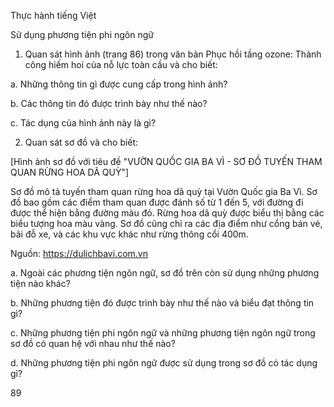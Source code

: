 Thực hành tiếng Việt

Sử dụng phương tiện phi ngôn ngữ

1. Quan sát hình ảnh (trang 86) trong văn bản Phục hồi tầng ozone: Thành công hiếm hoi của nỗ lực toàn cầu và cho biết:

a. Những thông tin gì được cung cấp trong hình ảnh?

b. Các thông tin đó được trình bày như thế nào?

c. Tác dụng của hình ảnh này là gì?

2. Quan sát sơ đồ và cho biết:

[Hình ảnh sơ đồ với tiêu đề "VƯỜN QUỐC GIA BA VÌ - SƠ ĐỒ TUYẾN THAM QUAN RỪNG HOA DÃ QUỲ"]

Sơ đồ mô tả tuyến tham quan rừng hoa dã quỳ tại Vườn Quốc gia Ba Vì. Sơ đồ bao gồm các điểm tham quan được đánh số từ 1 đến 5, với đường đi được thể hiện bằng đường màu đỏ. Rừng hoa dã quỳ được biểu thị bằng các biểu tượng hoa màu vàng. Sơ đồ cũng chỉ ra các địa điểm như cổng bán vé, bãi đỗ xe, và các khu vực khác như rừng thông cổi 400m.

Nguồn: https://dulichbavi.com.vn

a. Ngoài các phương tiện ngôn ngữ, sơ đồ trên còn sử dụng những phương tiện nào khác?

b. Những phương tiện đó được trình bày như thế nào và biểu đạt thông tin gì?

c. Những phương tiện phi ngôn ngữ và những phương tiện ngôn ngữ trong sơ đồ có quan hệ với nhau như thế nào?

d. Những phương tiện phi ngôn ngữ được sử dụng trong sơ đồ có tác dụng gì?

89